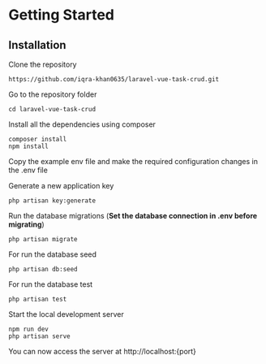# Getting Started

## Installation

Clone the repository

    https://github.com/iqra-khan0635/laravel-vue-task-crud.git

Go to the repository folder

    cd laravel-vue-task-crud

Install all the dependencies using composer

    composer install
    npm install

Copy the example env file and make the required configuration changes in the .env file

Generate a new application key

    php artisan key:generate

Run the database migrations (**Set the database connection in .env before migrating**)

    php artisan migrate

For run the database seed

    php artisan db:seed

For run the database test

    php artisan test

Start the local development server

    npm run dev
    php artisan serve

You can now access the server at http://localhost:{port}

